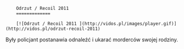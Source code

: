 
        Odrzut / Recoil 2011 
        =============
        
        [![Odrzut / Recoil 2011 ](http://vidos.pl/images/player.gif)](http://vidos.pl/odrzut-recoil-2011)
        
        
 Były policjant postanawia odnaleźć i ukarać morderców swojej rodziny.
    